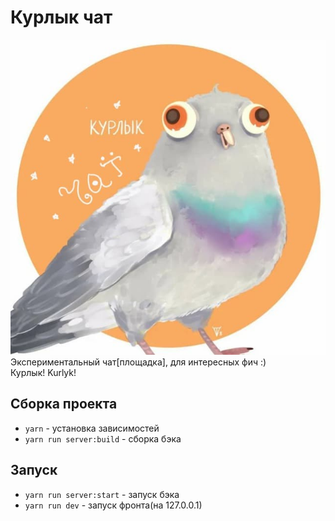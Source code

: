 # Курлык чат

![Logo](readme-images/logo.jpg)
Экспериментальный чат[площадка], для интересных фич :)  
Курлык! Kurlyk!

## Сборка проекта
- `yarn` - установка зависимостей  
- `yarn run server:build` - сборка бэка

## Запуск
- `yarn run server:start` - запуск бэка  
- `yarn run dev` - запуск фронта(на 127.0.0.1)
